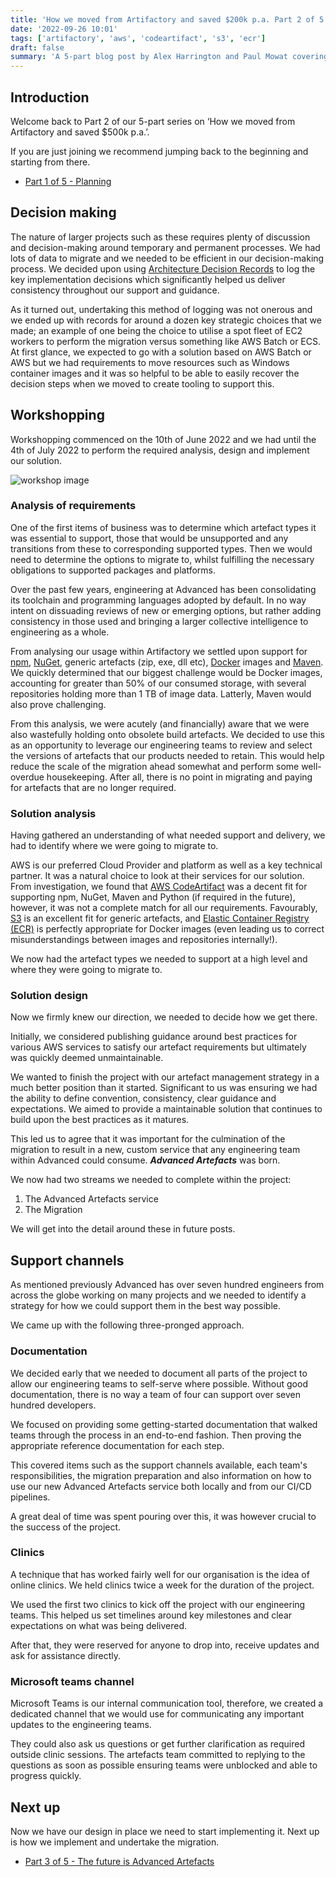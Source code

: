 ```yaml
---
title: 'How we moved from Artifactory and saved $200k p.a. Part 2 of 5 - Design'
date: '2022-09-26 10:01'
tags: ['artifactory', 'aws', 'codeartifact', 's3', 'ecr']
draft: false
summary: 'A 5-part blog post by Alex Harrington and Paul Mowat covering the migration of 25 TB of artefacts from JFrog Artifactory to a custom solution we created for Advanced, achieving significant cost efficiency. This part covers our approach to design.'
---
```


## Introduction

Welcome back to Part 2 of our 5-part series on ‘How we moved from Artifactory and saved $500k p.a.’.

If you are just joining we recommend jumping back to the beginning and starting from there.

- [Part 1 of 5 - Planning](/blog/how-we-moved-from-artifactory-and-saved-200k/part-1-planning)

## Decision making

The nature of larger projects such as these requires plenty of discussion and decision-making around temporary and permanent processes. We had lots of data to migrate and we needed to be efficient in our decision-making process. We decided upon using [Architecture Decision Records](https://adr.github.io/) to log the key implementation decisions which significantly helped us deliver consistency throughout our support and guidance.

As it turned out, undertaking this method of logging was not onerous and we ended up with records for around a dozen key strategic choices that we made; an example of one being the choice to utilise a spot fleet of EC2 workers to perform the migration versus something like AWS Batch or ECS. At first glance, we expected to go with a solution based on AWS Batch or AWS but we had requirements to move resources such as Windows container images and it was so helpful to be able to easily recover the decision steps when we moved to create tooling to support this.

## Workshopping

Workshopping commenced on the 10th of June 2022 and we had until the 4th of July 2022 to perform the required analysis, design and implement our solution.

![workshop image](/static/images/how-we-moved-from-artifactory-and-saved-200k/part-2/kvalifik-5Q07sS54D0Q-unsplash.jpg)

### Analysis of requirements

One of the first items of business was to determine which artefact types it was essential to support, those that would be unsupported and any transitions from these to corresponding supported types. Then we would need to determine the options to migrate to, whilst fulfilling the necessary obligations to supported packages and platforms.

Over the past few years, engineering at Advanced has been consolidating its toolchain and programming languages adopted by default. In no way intent on dissuading reviews of new or emerging options, but rather adding consistency in those used and bringing a larger collective intelligence to engineering as a whole.

From analysing our usage within Artifactory we settled upon support for [npm](https://www.npmjs.com/), [NuGet](https://www.nuget.org/), generic artefacts (zip, exe, dll etc), [Docker](https://www.docker.com/) images and [Maven](https://maven.apache.org/). We quickly determined that our biggest challenge would be Docker images, accounting for greater than 50% of our consumed storage, with several repositories holding more than 1 TB of image data. Latterly, Maven would also prove challenging.

From this analysis, we were acutely (and financially) aware that we were also wastefully holding onto obsolete build artefacts. We decided to use this as an opportunity to leverage our engineering teams to review and select the versions of artefacts that our products needed to retain. This would help reduce the scale of the migration ahead somewhat and perform some well-overdue housekeeping. After all, there is no point in migrating and paying for artefacts that are no longer required.

### Solution analysis

Having gathered an understanding of what needed support and delivery, we had to identify where we were going to migrate to.

AWS is our preferred Cloud Provider and platform as well as a key technical partner. It was a natural choice to look at their services for our solution. From investigation, we found that [AWS CodeArtifact](https://aws.amazon.com/codeartifact/) was a decent fit for supporting npm, NuGet, Maven and Python (if required in the future), however, it was not a complete match for all our requirements. Favourably, [S3](https://aws.amazon.com/s3/) is an excellent fit for generic artefacts, and [Elastic Container Registry (ECR)](https://aws.amazon.com/ecr/) is perfectly appropriate for Docker images (even leading us to correct misunderstandings between images and repositories internally!).

We now had the artefact types we needed to support at a high level and where they were going to migrate to.

### Solution design

Now we firmly knew our direction, we needed to decide how we get there.

Initially, we considered publishing guidance around best practices for various AWS services to satisfy our artefact requirements but ultimately was quickly deemed unmaintainable.

We wanted to finish the project with our artefact management strategy in a much better position than it started. Significant to us was ensuring we had the ability to define convention, consistency, clear guidance and expectations. We aimed to provide a maintainable solution that continues to build upon the best practices as it matures.

This led us to agree that it was important for the culmination of the migration to result in a new, custom service that any engineering team within Advanced could consume. ***Advanced Artefacts*** was born.

We now had two streams we needed to complete within the project:

1. The Advanced Artefacts service
2. The Migration

We will get into the detail around these in future posts.

## Support channels

As mentioned previously Advanced has over seven hundred engineers from across the globe working on many projects and we needed to identify a strategy for how we could support them in the best way possible.

We came up with the following three-pronged approach.

### Documentation

We decided early that we needed to document all parts of the project to allow our engineering teams to self-serve where possible. Without good documentation, there is no way a team of four can support over seven hundred developers.

We focused on providing some getting-started documentation that walked teams through the process in an end-to-end fashion. Then proving the appropriate reference documentation for each step.

This covered items such as the support channels available, each team's responsibilities, the migration preparation and also information on how to use our new Advanced Artefacts service both locally and from our CI/CD pipelines.

A great deal of time was spent pouring over this, it was however crucial to the success of the project.

### Clinics

A technique that has worked fairly well for our organisation is the idea of online clinics. We held clinics twice a week for the duration of the project.

We used the first two clinics to kick off the project with our engineering teams. This helped us set timelines around key milestones and clear expectations on what was being delivered.

After that, they were reserved for anyone to drop into, receive updates and ask for assistance directly.

### Microsoft teams channel

Microsoft Teams is our internal communication tool, therefore, we created a dedicated channel that we would use for communicating any important updates to the engineering teams.

They could also ask us questions or get further clarification as required outside clinic sessions. The artefacts team committed to replying to the questions as soon as possible ensuring teams were unblocked and able to progress quickly.

## Next up

Now we have our design in place we need to start implementing it. Next up is how we implement and undertake the migration.

- [Part 3 of 5 - The future is Advanced Artefacts](/blog/how-we-moved-from-artifactory-and-saved-200k/part-3-the-future-is-advanced-artefacts)
